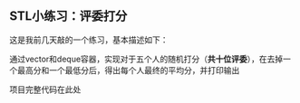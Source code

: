 ## STL小练习：评委打分
这是我前几天敲的一个练习，基本描述如下：

通过vector和deque容器，实现对于五个人的随机打分（**共十位评委**），在去掉一个最高分和一个最低分后，得出每个人最终的平均分，并打印输出

项目完整代码在此处
